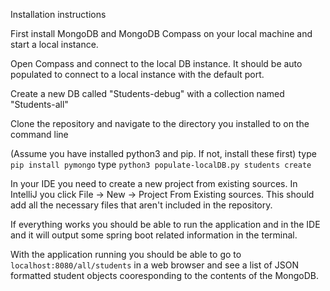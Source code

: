 Installation instructions

First install MongoDB and MongoDB Compass on your local machine and start a local instance.

Open Compass and connect to the local DB instance.  It should be auto populated to connect to a local instance with the default
port.

Create a new DB called "Students-debug" with a collection named "Students-all"

Clone the repository and navigate to the directory you installed to on the command line

(Assume you have installed python3 and pip.  If not, install these first)
type `pip install pymongo`
type `python3 populate-localDB.py students create`

In your IDE you need to create a new project from existing sources.  In IntelliJ you click File -> New -> Project From Existing sources. This should add all the necessary files that aren't included in the repository.

If everything works you should be able to run the application and in the IDE and it will output some spring boot related information in the terminal.

With the application running you should be able to go to `localhost:8080/all/students` in a web browser and see a list of JSON formatted student objects cooresponding to the contents of the MongoDB.
